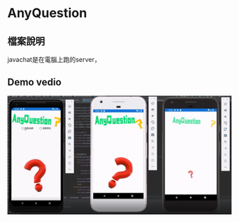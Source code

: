 # AnyQuestion

## 檔案說明
javachat是在電腦上跑的server，


## Demo vedio
[![Watch the video](coverphoto.png)](demo.mp4)
